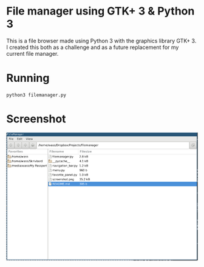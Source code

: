 # File manager using GTK+ 3 & Python 3

This is a file browser made using Python 3 with the graphics library GTK+ 3. I created this both as a challenge and as a future replacement for my current file manager.

# Running

    python3 filemanager.py

# Screenshot

![Application screenshot](Screenshot.png)
